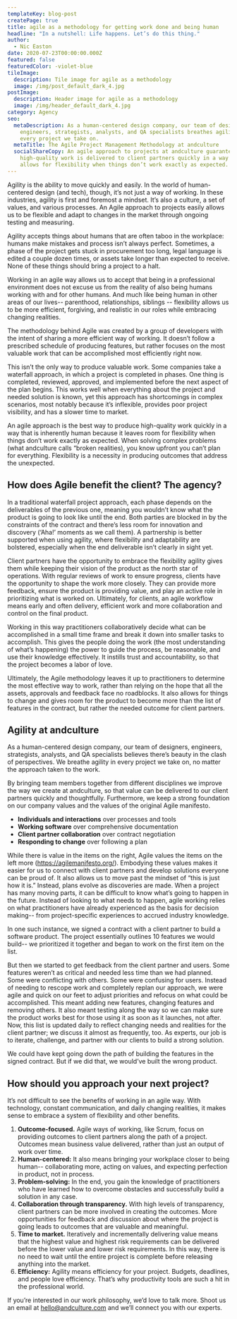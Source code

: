 ```yaml
---
templateKey: blog-post
createPage: true
title: agile as a methodology for getting work done and being human
headline: "In a nutshell: Life happens. Let’s do this thing."
author:
  - Nic Easton
date: 2020-07-23T00:00:00.000Z
featured: false
featuredColor: -violet-blue
tileImage:
  description: Tile image for agile as a methodology
  image: /img/post_default_dark_4.jpg
postImage:
  description: Header image for agile as a methodology
  image: /img/header_default_dark_4.jpg
category: Agency
seo:
  metaDescription: As a human-centered design company, our team of designers,
    engineers, strategists, analysts, and QA specialists breathes agility in
    every project we take on.
  metaTitle: The Agile Project Management Methodology at andculture
  socialShareCopy: An agile approach to projects at andculture guarantees
    high-quality work is delivered to client partners quickly in a way that
    allows for flexibility when things don’t work exactly as expected.
---
```

Agility is the ability to move quickly and easily. In the world of human-centered design (and tech), though, it’s not just a way of working. In these industries, agility is first and foremost a mindset. It’s also a culture, a set of values, and various processes. An Agile approach to projects easily allows us to be flexible and adapt to changes in the market through ongoing testing and measuring.

Agility accepts things about humans that are often taboo in the workplace: humans make mistakes and process isn’t always perfect. Sometimes, a phase of the project gets stuck in procurement too long, legal language is edited a couple dozen times, or assets take longer than expected to receive. None of these things should bring a project to a halt.

Working in an agile way allows us to accept that being in a professional environment does not excuse us from the reality of also being humans working with and for other humans. And much like being human in other areas of our lives-- parenthood, relationships, siblings -- flexibility allows us to be more efficient, forgiving, and realistic in our roles while embracing changing realities.

The methodology behind Agile was created by a group of developers with the intent of sharing a more efficient way of working. It doesn’t follow a prescribed schedule of producing features, but rather focuses on the most valuable work that can be accomplished most efficiently right now.

This isn’t the only way to produce valuable work. Some companies take a waterfall approach, in which a project is completed in phases. One thing is completed, reviewed, approved, and implemented before the next aspect of the plan begins. This works well when everything about the project and needed solution is known, yet this approach has shortcomings in complex scenarios, most notably because it’s inflexible, provides poor project visibility, and has a slower time to market.

An agile approach is the best way to produce high-quality work quickly in a way that is inherently human because it leaves room for flexibility when things don’t work exactly as expected. When solving complex problems (what andculture calls “broken realities), you know upfront you can’t plan for everything. Flexibility is a necessity in producing outcomes that address the unexpected.

## How does Agile benefit the client? The agency?

In a traditional waterfall project approach, each phase depends on the deliverables of the previous one, meaning you wouldn’t know what the product is going to look like until the end. Both parties are blocked in by the constraints of the contract and there’s less room for innovation and discovery  (‘Aha!’ moments as we call them). A partnership is better supported when using agility, where flexibility and adaptability are bolstered, especially when the end deliverable isn’t clearly in sight yet.

Client partners have the opportunity to embrace the flexibility agility gives them while keeping their vision of the product as the north star of operations. With regular reviews of work to ensure progress, clients have the opportunity to shape the work more closely. They can provide more feedback, ensure the product is providing value, and play an active role in prioritizing what is worked on. Ultimately, for clients, an agile workflow means early and often delivery, efficient work and more collaboration and control on the final product.

Working in this way practitioners collaboratively decide what can be accomplished in a small time frame and break it down into smaller tasks to accomplish. This gives the people doing the work (the most understanding of what’s happening) the power to guide the process, be reasonable, and use their knowledge effectively. It instills trust and accountability, so that the project becomes a labor of love.

Ultimately, the Agile methodology leaves it up to practitioners to determine the most effective way to work, rather than relying on the hope that all the assets, approvals and feedback face no roadblocks. It also allows for things to change and gives room for the product to become more than the list of features in the contract, but rather the needed outcome for client partners.

## Agility at andculture

As a human-centered design company, our team of designers, engineers, strategists, analysts, and QA specialists believes there’s beauty in the clash of perspectives. We breathe agility in every project we take on, no matter the approach taken to the work.

By bringing team members together from different disciplines we improve the way we create at andculture, so that value can be delivered to our client partners quickly and thoughtfully. Furthermore, we keep a strong foundation on our company values and the values of the original Agile manifesto.

* **Individuals and interactions** over processes and tools
* **Working software** over comprehensive documentation
* **Client partner collaboration** over contract negotiation
* **Responding to change** over following a plan

While there is value in the items on the right, Agile values the items on the left more (<https://agilemanifesto.org/>). Embodying these values makes it easier for us to connect with client partners and develop solutions everyone can be proud of.  It also allows us to move past the mindset of “this is just how it is.” Instead, plans evolve as discoveries are made. When a project has many moving parts, it can be difficult to know what’s going to happen in the future. Instead of looking to what needs to happen, agile working relies on what practitioners have already experienced as the basis for decision making-- from project-specific experiences to accrued industry knowledge.

In one such instance, we signed a contract with a client partner to build a software product. The project essentially outlines 10 features we would build-- we prioritized it together and began to work on the first item on the list.

But then we started to get feedback from the client partner and users. Some features weren’t as critical and needed less time than we had planned. Some were conflicting with others. Some were confusing for users. Instead of needing to rescope work and completely replan our approach, we were agile and quick on our feet to adjust priorities and refocus on what could be accomplished. This meant adding new features, changing features and removing others. It also meant testing along the way so we can make sure the product works best for those using it as soon as it launches, not after.  Now, this list is updated daily to reflect changing needs and realities for the client partner; we discuss it almost as frequently, too. As experts, our job is to iterate, challenge, and partner with our clients to build a strong solution.

We could have kept going down the path of building the features in the signed contract. But if we did that, we would’ve built the wrong product.

## How should you approach your next project?

It’s not difficult to see the benefits of working in an agile way. With technology, constant communication, and daily changing realities, it makes sense to embrace a system of flexibility and other benefits.

1. **Outcome-focused.** Agile ways of working, like Scrum, focus on providing outcomes to client partners along the path of a project. Outcomes mean business value delivered, rather than just an output of work over time.
2. **Human-centered:** It also means bringing your workplace closer to being human-- collaborating more, acting on values, and expecting perfection in product, not in process.
3. **Problem-solving:** In the end, you gain the knowledge of practitioners who have learned how to overcome obstacles and successfully build a solution in any case.
4. **Collaboration through transparency.** With high levels of transparency, client partners can be more involved in creating the outcomes. More opportunities for feedback and discussion about where the project is going leads to outcomes that are valuable and meaningful.
5. **Time to market.** Iteratively and incrementally delivering value means that the ­highest value and highest risk requirements can be delivered before the lower value and lower risk requirements. In this way, there is no need to wait until the entire project is complete before releasing anything into the market.
6. **Efficiency:** Agility means efficiency for your project. Budgets, deadlines, and people love efficiency. That’s why productivity tools are such a hit in the professional world.

If you’re interested in our work philosophy, we’d love to talk more. Shoot us an email at [hello@andculture.com](mailto:hello@andculture.com) and we’ll connect you with our experts.